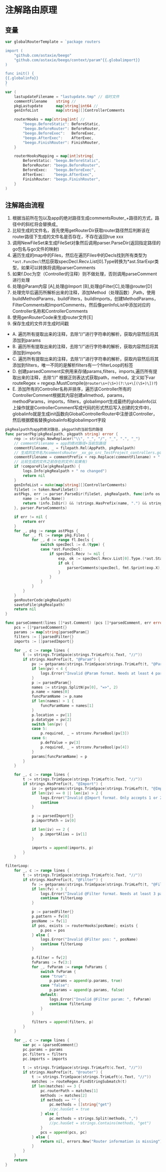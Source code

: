 # 注解路由原理

## 变量

```go
var globalRouterTemplate = `package routers

import (
	"github.com/astaxie/beego"
	"github.com/astaxie/beego/context/param"{{.globalimport}}
)

func init() {
{{.globalinfo}}
}
`
var (
	lastupdateFilename = "lastupdate.tmp" // 临时文件
	commentFilename    string // 
	pkgLastupdate      map[string]int64 //
	genInfoList        map[string][]ControllerComments

	routerHooks = map[string]int{ // 
		"beego.BeforeStatic": BeforeStatic,
		"beego.BeforeRouter": BeforeRouter,
		"beego.BeforeExec":   BeforeExec,
		"beego.AfterExec":    AfterExec,
		"beego.FinishRouter": FinishRouter,
	}

	routerHooksMapping = map[int]string{
		BeforeStatic: "beego.BeforeStatic",
		BeforeRouter: "beego.BeforeRouter",
		BeforeExec:   "beego.BeforeExec",
		AfterExec:    "beego.AfterExec",
		FinishRouter: "beego.FinishRouter",
	}
)

```

## 注解路由流程
1. 根据当前所在包以及app的绝对路径生成commentsRouter_+路径的方式，路径中的斜杠将会替换成_
2. 比较生成的文件名，首先使用getRouterDir获取router路径然后判断该在router路径下生成的文件名是否存在，不存在返回true xxx
3. 调用NewFileSet来生成FileSet对象然后调用parser.ParseDir(返回指定路径的go包名与go文件的映射)
4. 遍历生成的map中的Files，然后在遍历Files中的Decls找到所有类型为 `*ast.FuncDecl`然后获取specDecl.Recv.List[0].Type转换为*ast.StarExpr类型，如果可以转换将调用parserComments
5. 如果f.Doc为空（Controller的注释）则不做处理，否则调用parseComment进行处理
6. 处理@Param内容 [A],处理@Import [B],处理@Filter[C],处理@router[D]
7. 处理完毕后遍历所解析出来的注释，添加Method（处理函数）,Path，使用buildMethodParams，buildFilters，buildImports，创建MethodParams，FilterComments和ImportComments，然后像genInfoList中添加对应的Controller名称和ControllerComments
8. 使用genRouterCode来生成router文件[E]
9. 保存生成的文件并生成时间戳

+ A. 遍历所有提取出来的注释，去除“//”进行字符串的解析，获取内容然后将其添加到params
+ B. 遍历所有提取出来的注释，去除“//”进行字符串的解析，获取内容然后将其添加到imports
+ C. 遍历所有提取出来的注释，去除“//”进行字符串的解析，获取内容然后将其添加到filters，唯一不同的是解析filters有一个filterLoop的标签
+ D. 创建parsedComment实例用来存储params,filters，imports,遍历所有提取出来的注释，去除“//” 根据正则表达式获取path，method，定义如下var routeRegex = regexp.MustCompile(`@router\s+(\S+)(?:\s+\[(\S+)\])?`)
+ E. 添加所有的Controller名称并排序，遍历该Controller所有的ControllerComment根据其内容创建allmethod，params，methodParams，imports，filters，globalimport生成最终的globalinfo(以上操作就是ControllerComment写成代码的形式然后写入创建的文件中)，globalinfo就是生成init函数向GlobalControllerRouter中注册该Controller，然后根据模板替换globalinfo和globalimport字段

```go
pkgRealpath为app的绝对路径，pkgpath的当前包的路径
func parserPkg(pkgRealpath, pkgpath string) error {
    rep := strings.NewReplacer("\\", "_", "/", "_", ".", "_")
    // commentFilename = app的绝对路径+当前包路径
    commentFilename, _ = filepath.Rel(AppPath, pkgRealpath)
    // 生成的文件名为commentsRouter__xx_go_src_TestProject_controllers.go
    commentFilename = commentPrefix + rep.Replace(commentFilename) + ".go"
    // 比较生成的文件之前存在的文件(如果有)
	if !compareFile(pkgRealpath) {
		logs.Info(pkgRealpath + " no changed")
		return nil
	}
	genInfoList = make(map[string][]ControllerComments)
	fileSet := token.NewFileSet()
	astPkgs, err := parser.ParseDir(fileSet, pkgRealpath, func(info os.FileInfo) bool {
		name := info.Name()
		return !info.IsDir() && !strings.HasPrefix(name, ".") && strings.HasSuffix(name, ".go")
	}, parser.ParseComments)

	if err != nil {
		return err
	}
	for _, pkg := range astPkgs {
		for _, fl := range pkg.Files {
			for _, d := range fl.Decls {
				switch specDecl := d.(type) {
				case *ast.FuncDecl:
					if specDecl.Recv != nil {
						exp, ok := specDecl.Recv.List[0].Type.(*ast.StarExpr) // Check that the type is correct first beforing throwing to parser
						if ok {
							parserComments(specDecl, fmt.Sprint(exp.X), pkgpath)
						}
					}
				}
			}
		}
	}
	genRouterCode(pkgRealpath)
	savetoFile(pkgRealpath)
	return nil
}

func parseComment(lines []*ast.Comment) (pcs []*parsedComment, err error) {
	pcs = []*parsedComment{}
	params := map[string]parsedParam{}
	filters := []parsedFilter{}
	imports := []parsedImport{}

	for _, c := range lines {
		t := strings.TrimSpace(strings.TrimLeft(c.Text, "//"))
		if strings.HasPrefix(t, "@Param") {
			pv := getparams(strings.TrimSpace(strings.TrimLeft(t, "@Param")))
			if len(pv) < 4 {
				logs.Error("Invalid @Param format. Needs at least 4 parameters")
			}
			p := parsedParam{}
			names := strings.SplitN(pv[0], "=>", 2)
			p.name = names[0]
			funcParamName := p.name
			if len(names) > 1 {
				funcParamName = names[1]
			}
			p.location = pv[1]
			p.datatype = pv[2]
			switch len(pv) {
			case 5:
				p.required, _ = strconv.ParseBool(pv[3])
			case 6:
				p.defValue = pv[3]
				p.required, _ = strconv.ParseBool(pv[4])
			}
			params[funcParamName] = p
		}
	}

	for _, c := range lines {
		t := strings.TrimSpace(strings.TrimLeft(c.Text, "//"))
		if strings.HasPrefix(t, "@Import") {
			iv := getparams(strings.TrimSpace(strings.TrimLeft(t, "@Import")))
			if len(iv) == 0 || len(iv) > 2 {
				logs.Error("Invalid @Import format. Only accepts 1 or 2 parameters")
				continue
			}

			p := parsedImport{}
			p.importPath = iv[0]

			if len(iv) == 2 {
				p.importAlias = iv[1]
			}

			imports = append(imports, p)
		}
	}

filterLoop:
	for _, c := range lines {
		t := strings.TrimSpace(strings.TrimLeft(c.Text, "//"))
		if strings.HasPrefix(t, "@Filter") {
			fv := getparams(strings.TrimSpace(strings.TrimLeft(t, "@Filter")))
			if len(fv) < 3 {
				logs.Error("Invalid @Filter format. Needs at least 3 parameters")
				continue filterLoop
			}

			p := parsedFilter{}
			p.pattern = fv[0]
			posName := fv[1]
			if pos, exists := routerHooks[posName]; exists {
				p.pos = pos
			} else {
				logs.Error("Invalid @Filter pos: ", posName)
				continue filterLoop
			}

			p.filter = fv[2]
			fvParams := fv[3:]
			for _, fvParam := range fvParams {
				switch fvParam {
				case "true":
					p.params = append(p.params, true)
				case "false":
					p.params = append(p.params, false)
				default:
					logs.Error("Invalid @Filter param: ", fvParam)
					continue filterLoop
				}
			}

			filters = append(filters, p)
		}
	}

	for _, c := range lines {
		var pc = &parsedComment{}
		pc.params = params
		pc.filters = filters
		pc.imports = imports

		t := strings.TrimSpace(strings.TrimLeft(c.Text, "//"))
		if strings.HasPrefix(t, "@router") {
			t := strings.TrimSpace(strings.TrimLeft(c.Text, "//"))
			matches := routeRegex.FindStringSubmatch(t)
			if len(matches) == 3 {
				pc.routerPath = matches[1]
				methods := matches[2]
				if methods == "" {
					pc.methods = []string{"get"}
					//pc.hasGet = true
				} else {
					pc.methods = strings.Split(methods, ",")
					//pc.hasGet = strings.Contains(methods, "get")
				}
				pcs = append(pcs, pc)
			} else {
				return nil, errors.New("Router information is missing")
			}
		}
	}
	return
}
```
